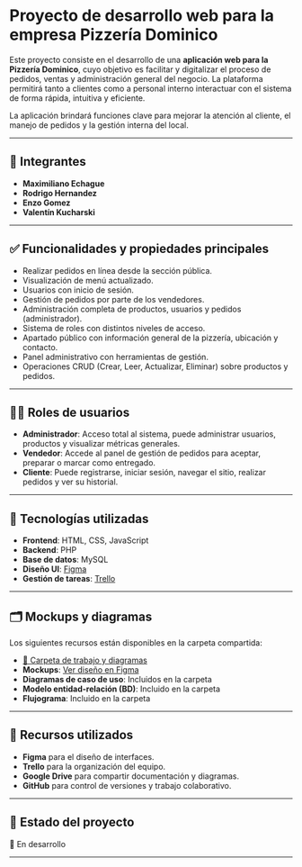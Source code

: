 # Proyecto de desarrollo web para la empresa Pizzería Dominico

Este proyecto consiste en el desarrollo de una **aplicación web para la Pizzería Dominico**, cuyo objetivo es facilitar y digitalizar el proceso de pedidos, ventas y administración general del negocio. La plataforma permitirá tanto a clientes como a personal interno interactuar con el sistema de forma rápida, intuitiva y eficiente.

La aplicación brindará funciones clave para mejorar la atención al cliente, el manejo de pedidos y la gestión interna del local.

---

## 👥 Integrantes

* **Maximiliano Echague**
* **Rodrigo Hernandez**
* **Enzo Gomez**
* **Valentín Kucharski**

---

## ✅ Funcionalidades y propiedades principales

* Realizar pedidos en línea desde la sección pública.
* Visualización de menú actualizado.
* Usuarios con inicio de sesión.
* Gestión de pedidos por parte de los vendedores.
* Administración completa de productos, usuarios y pedidos (administrador).
* Sistema de roles con distintos niveles de acceso.
* Apartado público con información general de la pizzería, ubicación y contacto.
* Panel administrativo con herramientas de gestión.
* Operaciones CRUD (Crear, Leer, Actualizar, Eliminar) sobre productos y pedidos.

---

## 🧑‍💼 Roles de usuarios

* **Administrador**: Acceso total al sistema, puede administrar usuarios, productos y visualizar métricas generales.
* **Vendedor**: Accede al panel de gestión de pedidos para aceptar, preparar o marcar como entregado.
* **Cliente**: Puede registrarse, iniciar sesión, navegar el sitio, realizar pedidos y ver su historial.

---

## 🧰 Tecnologías utilizadas

* **Frontend**: HTML, CSS, JavaScript
* **Backend**: PHP
* **Base de datos**: MySQL
* **Diseño UI**: [Figma](https://www.figma.com/design/kW5J0RS9EEi26SRhkhyaVI/Untitled?node-id=0-1&t=rnyFftPdqXDkA4pl-1)
* **Gestión de tareas**: [Trello](https://trello.com/invite/b/6818dabf601c3c20dbd497a5/ATTIa8a3096e8d6513bcd98ddae57c31eec394027A2B/remavo)

---

## 🗂️ Mockups y diagramas

Los siguientes recursos están disponibles en la carpeta compartida:

* [📁 Carpeta de trabajo y diagramas](https://docs.google.com/document/d/13TjVSdjv2eBDYi4QaFyZNiz7ugvEHvUwf5jsTQqUeCo/edit?usp=sharing)
* **Mockups**: [Ver diseño en Figma](https://www.figma.com/design/kW5J0RS9EEi26SRhkhyaVI/Untitled?node-id=0-1&t=rnyFftPdqXDkA4pl-1)
* **Diagramas de caso de uso**: Incluidos en la carpeta
* **Modelo entidad-relación (BD)**: Incluido en la carpeta
* **Flujograma**: Incluido en la carpeta

---

## 🧱 Recursos utilizados

* **Figma** para el diseño de interfaces.
* **Trello** para la organización del equipo.
* **Google Drive** para compartir documentación y diagramas.
* **GitHub** para control de versiones y trabajo colaborativo.

---

## 🚧 Estado del proyecto

🔨 En desarrollo

---
